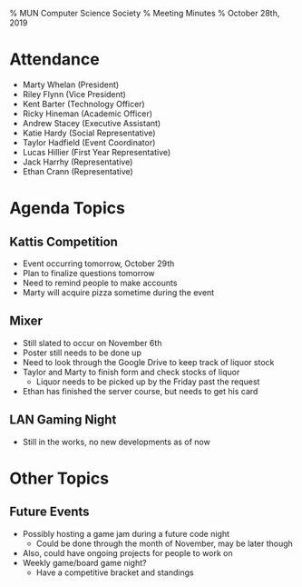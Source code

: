 % MUN Computer Science Society
% Meeting Minutes
% October 28th, 2019

# Attendance

* Marty Whelan (President)
* Riley Flynn (Vice President)
* Kent Barter (Technology Officer)
* Ricky Hineman (Academic Officer)
* Andrew Stacey (Executive Assistant)
* Katie Hardy (Social Representative)
* Taylor Hadfield (Event Coordinator)
* Lucas Hillier (First Year Representative)
* Jack Harrhy (Representative)
* Ethan Crann (Representative)

# Agenda Topics

## Kattis Competition
- Event occurring tomorrow, October 29th
- Plan to finalize questions tomorrow
- Need to remind people to make accounts
- Marty will acquire pizza sometime during the event

## Mixer
- Still slated to occur on November 6th
- Poster still needs to be done up
- Need to look through the Google Drive to keep track of liquor stock
- Taylor and Marty to finish form and check stocks of liquor
  - Liquor needs to be picked up by the Friday past the request
- Ethan has finished the server course, but needs to get his card

## LAN Gaming Night
- Still in the works, no new developments as of now

# Other Topics

## Future Events
- Possibly hosting a game jam during a future code night
  - Could be done through the month of November, may be later though
- Also, could have ongoing projects for people to work on
- Weekly game/board game night?
  - Have a competitive bracket and standings
